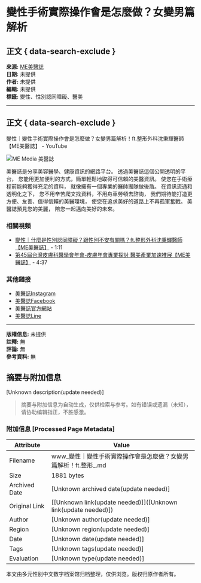 # 變性手術實際操作會是怎麼做？女變男篇解析

## 正文 { data-search-exclude }


**來源:** [ME美醫誌](https://www.youtube.com/channel/UCLkaznusBKHfbXazCF_Iovw)  
**日期:** 未提供  
**作者:** 未提供  
**編輯:** 未提供  
**標籤:** 變性、性別認同障礙、醫美  

---

## 正文 { data-search-exclude }

變性｜變性手術實際操作會是怎麼做？女變男篇解析！ft.整形外科沈秉輝醫師【ME美醫誌】 - YouTube

![ME Media 美醫誌](https://i.ytimg.com/an/LkaznusBKHfbXazCF_Iovw/featured_channel.jpg?v=65e05647)

美醫誌是分享美容醫學、健康資訊的網路平台。 透過美醫誌這個公開透明的平台， 您能用更加便利的方式，簡單輕鬆地取得可信賴的美醫資訊。 使您在手術療程前能夠獲得充足的資料， 就像擁有一個專業的醫師團隊做後盾。 在資訊流通和透明化之下， 您不用辛苦爬文找資料，不用舟車勞頓去諮詢， 我們期待能打造更方便、友善、值得信賴的美醫環境， 使您在追求美好的道路上不再孤軍奮戰。 美醫誌預見您的美麗， 陪您一起邁向美好的未來。 

### 相關視頻

- [變性｜什麼是性別認同障礙？跟性別不安有關嗎？ft.整形外科沈秉輝醫師【ME美醫誌】](https://www.youtube.com/watch?v=qXhzAu0eR5E) - 1:11
- [第45屆台灣皮膚科醫學會年會-皮膚年會專業探討 醫美產業加速推展【ME美醫誌】](https://www.youtube.com/watch?v=zxzfOVkcZQI) - 4:37

### 其他鏈接
- [美醫誌Instagram](https://www.instagram.com/memedia5168/)
- [美醫誌Facebook](https://www.facebook.com/memediatw/)
- [美醫誌官方網站](https://memedia.com.tw/)
- [美醫誌Line](https://line.me/R/ti/p/@383viixn)

---

**版權信息:** 未提供  
**註釋:** 無  
**評論:** 無  
**參考資料:** 無  
<!-- tcd_original_link https://www.youtube.com/watch?v=CYRTlKYmzRg -->


## 摘要与附加信息

<!-- tcd_abstract -->
[Unknown description(update needed)]
<!-- tcd_abstract_end -->

> 摘要与附加信息为自动生成，仅供检索与参考。如有错误或遗漏（未知），请协助编辑指正，不胜感激。

### 附加信息 [Processed Page Metadata]

| Attribute       | Value                                  |
|-----------------|----------------------------------------|
| Filename        | www_變性｜變性手術實際操作會是怎麼做？女變男篇解析！ft.整形_.md                             |
| Size            | 1881 bytes                           |
| Archived Date   | [Unknown archived date(update needed)]                             |
| Original Link   | [[Unknown link(update needed)]]([Unknown link(update needed)])                       |
| Author          | [Unknown author(update needed)]                               |
| Region          | [Unknown region(update needed)]                               |
| Date            | [Unknown date(update needed)]                                 |
| Tags            | [Unknown tags(update needed)]                                 |
| Evaluation            | [Unknown type(update needed)]                                 |
<!-- tcd_table_end -->

本文由多元性别中文数字档案馆归档整理，仅供浏览。版权归原作者所有。
